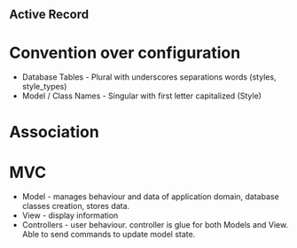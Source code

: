 ## Active Record

# Convention over configuration
* Database Tables - Plural with underscores separations words (styles, style_types)
* Model / Class Names -  Singular with first letter capitalized (Style)

# Association


# MVC
* Model - manages behaviour and data of application domain, database classes creation, stores data.
* View - display information
* Controllers - user behaviour. controller is glue for both Models and View. Able to send commands to update model state.
